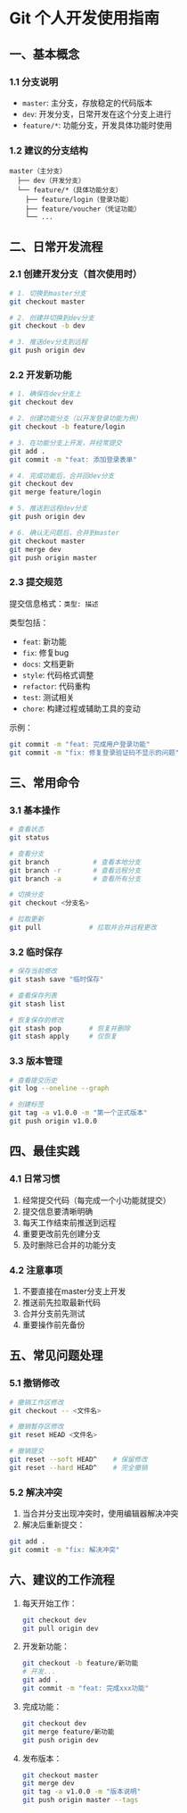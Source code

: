 # Git 个人开发使用指南

## 一、基本概念

### 1.1 分支说明
- `master`: 主分支，存放稳定的代码版本
- `dev`: 开发分支，日常开发在这个分支上进行
- `feature/*`: 功能分支，开发具体功能时使用

### 1.2 建议的分支结构
```
master（主分支）
  ├── dev（开发分支）
  └── feature/*（具体功能分支）
    ├── feature/login（登录功能）
    ├── feature/voucher（凭证功能）
    └── ...
```

## 二、日常开发流程

### 2.1 创建开发分支（首次使用时）
```bash
# 1. 切换到master分支
git checkout master

# 2. 创建并切换到dev分支
git checkout -b dev

# 3. 推送dev分支到远程
git push origin dev
```

### 2.2 开发新功能
```bash
# 1. 确保在dev分支上
git checkout dev

# 2. 创建功能分支（以开发登录功能为例）
git checkout -b feature/login

# 3. 在功能分支上开发，并经常提交
git add .
git commit -m "feat: 添加登录表单"

# 4. 完成功能后，合并回dev分支
git checkout dev
git merge feature/login

# 5. 推送到远程dev分支
git push origin dev

# 6. 确认无问题后，合并到master
git checkout master
git merge dev
git push origin master
```

### 2.3 提交规范
提交信息格式：`类型: 描述`

类型包括：
- `feat`: 新功能
- `fix`: 修复bug
- `docs`: 文档更新
- `style`: 代码格式调整
- `refactor`: 代码重构
- `test`: 测试相关
- `chore`: 构建过程或辅助工具的变动

示例：
```bash
git commit -m "feat: 完成用户登录功能"
git commit -m "fix: 修复登录验证码不显示的问题"
```

## 三、常用命令

### 3.1 基本操作
```bash
# 查看状态
git status

# 查看分支
git branch           # 查看本地分支
git branch -r        # 查看远程分支
git branch -a        # 查看所有分支

# 切换分支
git checkout <分支名>

# 拉取更新
git pull            # 拉取并合并远程更改
```

### 3.2 临时保存
```bash
# 保存当前修改
git stash save "临时保存"

# 查看保存列表
git stash list

# 恢复保存的修改
git stash pop       # 恢复并删除
git stash apply     # 仅恢复
```

### 3.3 版本管理
```bash
# 查看提交历史
git log --oneline --graph

# 创建标签
git tag -a v1.0.0 -m "第一个正式版本"
git push origin v1.0.0
```

## 四、最佳实践

### 4.1 日常习惯
1. 经常提交代码（每完成一个小功能就提交）
2. 提交信息要清晰明确
3. 每天工作结束前推送到远程
4. 重要更改前先创建分支
5. 及时删除已合并的功能分支

### 4.2 注意事项
1. 不要直接在master分支上开发
2. 推送前先拉取最新代码
3. 合并分支前先测试
4. 重要操作前先备份

## 五、常见问题处理

### 5.1 撤销修改
```bash
# 撤销工作区修改
git checkout -- <文件名>

# 撤销暂存区修改
git reset HEAD <文件名>

# 撤销提交
git reset --soft HEAD^    # 保留修改
git reset --hard HEAD^    # 完全撤销
```

### 5.2 解决冲突
1. 当合并分支出现冲突时，使用编辑器解决冲突
2. 解决后重新提交：
```bash
git add .
git commit -m "fix: 解决冲突"
```

## 六、建议的工作流程

1. 每天开始工作：
   ```bash
   git checkout dev
   git pull origin dev
   ```

2. 开发新功能：
   ```bash
   git checkout -b feature/新功能
   # 开发...
   git add .
   git commit -m "feat: 完成xxx功能"
   ```

3. 完成功能：
   ```bash
   git checkout dev
   git merge feature/新功能
   git push origin dev
   ```

4. 发布版本：
   ```bash
   git checkout master
   git merge dev
   git tag -a v1.0.0 -m "版本说明"
   git push origin master --tags
   ```

